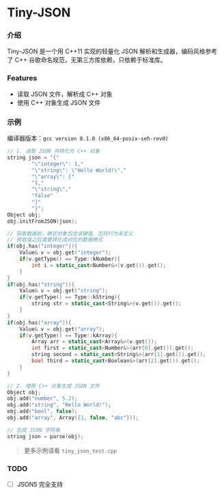 # Tiny-JSON

### 介绍
Tiny-JSON 是一个用 C++11 实现的轻量化 JSON 解析和生成器，编码风格参考了 C++ 谷歌命名规范，无第三方库依赖，只依赖于标准库。

### Features
- 读取 JSON 文件，解析成 C++ 对象
- 使用 C++ 对象生成 JSON 文件

### 示例
编译器版本：`gcc version 8.1.0 (x86_64-posix-seh-rev0)`

```cpp
// 1. 读取 JSON 并转化为 C++ 对象
string json = "{"
        "\"integer\": 1,"
        "\"string\": \"Hello World!\","
        "\"array\": ["
        "1,"
        "\"string\","
        "false"
        "]"
        "}";
Object obj;
obj.initFromJSON(json);

// 获取数据前，确定对象包含该键值，否则行为未定义
// 获取值之后需要转化成对应的数据格式
if(obj.has("integer")){
    Value& v = obj.get("integer");
    if(v.getType() == Type::kNumber){
        int i = static_cast<Number&>(v.get()).get();
    }
}
if(obj.has("string")){
    Value& v = obj.get("string");
    if(v.getType() == Type::kString){
        string str = static_cast<String&>(v.get()).get();
    }
}
if(obj.has("array")){
    Value& v = obj.get("array");
    if(v.getType() == Type::kArray){
        Array arr = static_cast<Array&>(v.get());
        int first = static_cast<Number&>(arr[0].get()).get();
        string second = static_cast<String&>(arr[1].get()).get();
        bool third = static_cast<Boolean&>(arr[2].get()).get();
    }
}

// 2. 使用 C++ 对象生成 JSON 文件
Object obj;
obj.add("number", 5.2);
obj.add("string", "Hello World!");
obj.add("bool", false);
obj.add("array", Array({1, false, "abc"}));

// 生成 JSON 字符串
string json = parse(obj);
```

>更多示例请看 `tiny_json_test.cpp`

### TODO
- [ ] JSON5 完全支持
